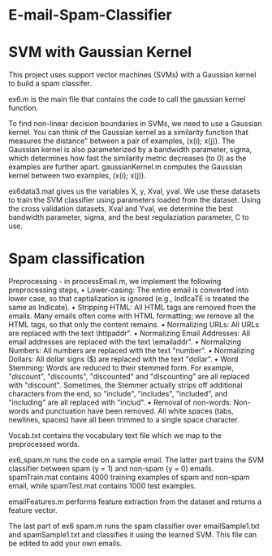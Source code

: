 # E-mail-Spam-Classifier

# SVM with Gaussian Kernel

This project uses support vector machines (SVMs) with a Gaussian kernel to build a spam classifer. 

ex6.m is the main file that contains the code to call the gaussian kernel function. 

To find non-linear decision boundaries in SVMs, we need to use a Gaussian kernel. You can think of the Gaussian kernel as a similarity function that measures the distance" between a pair of examples, (x(i); x(j)). The Gaussian kernel is also parameterized by a bandwidth parameter, sigma, which determines how fast the similarity metric decreases (to 0) as the examples are further apart. gaussianKernel.m computes the Gaussian kernel between two examples, (x(i); x(j)).

ex6data3.mat gives us the variables X, y, Xval, yval. We use these datasets to train the SVM classifier using parameters loaded from the dataset. Using the cross validation datasets, Xval and Yval, we determine the best bandwidth parameter, sigma, and the best regulaziation parameter, C to use. 


#  Spam classification

Preprocessing - in processEmail.m, we implement the following preprocessing steps,
• Lower-casing: The entire email is converted into lower case, so that captialization is ignored (e.g., IndIcaTE is treated the same as Indicate).
• Stripping HTML: All HTML tags are removed from the emails. Many emails often come with HTML formatting; we remove all the HTML tags, so that only the content remains.
• Normalizing URLs: All URLs are replaced with the text \httpaddr".
• Normalizing Email Addresses: All email addresses are replaced with the text \emailaddr".
• Normalizing Numbers: All numbers are replaced with the text "number".
• Normalizing Dollars: All dollar signs ($) are replaced with the text "dollar".
• Word Stemming: Words are reduced to their stemmed form. For example, "discount", "discounts", "discounted" and "discounting" are all replaced with "discount". Sometimes, the Stemmer actually strips off additional characters from the end, so "include", "includes", "included", and "including" are all replaced with "includ".
• Removal of non-words: Non-words and punctuation have been removed. All white spaces (tabs, newlines, spaces) have all been trimmed to a single space character.

Vocab.txt contains the vocabulary text file which we map to the preprocessed words.

ex6_spam.m runs the code on a sample email. The latter part trains the SVM classifier between spam (y = 1) and non-spam (y = 0) emails. spamTrain.mat contains 4000 training examples of spam and non-spam email, while spamTest.mat contains 1000 test examples.

emailFeatures.m performs feature extraction from the dataset and returns a feature vector.

The last part of ex6 spam.m runs the spam classifier over emailSample1.txt and spamSample1.txt and classifies it using the learned SVM. This file can be edited to add your own emails.



